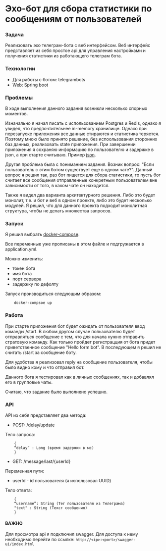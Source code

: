 # Эхо-бот для сбора статистики по сообщениям от пользователей

### Задача
Реализовать эхо телеграм-бота с веб интерфейсом. 
Веб интерфейс представляет из себя простое api для управления настройками 
и получения статистики из работающего телеграм бота.

### Технологии
* Для работы с ботом: telegrambots
* Web: Spring boot

### Проблемы
В ходе выполнения данного задания возникли несколько спорных 
моментов. 

Изначально я начал писать с использованием Postgres и Redis, 
однако я увидел, что предпочтительнее in-memory хранилище. 
Однако при перезапуске приложения все данные стираются и 
статистика теряется. Поэтому мною было принято решение, без
испоользования сторонних баз данных, 
реализовать state приложения. При завершении 
приложения я сохраняю информацию по пользователю и задержке
в json, а при старте считываю. Пример [json](state/state.json).


Другая проблема была с пониманием задания. Возник вопрос: 
"Если пользователь с этим ботом существует еще в одном чате?".
Данный вопрос я решил так, раз бот пишется для сбора статистики, 
то пусть бот считает все сообщения отправленные конкретным
пользователем вне зависимости от того, в каком чате он находится.


Также я видел два варианта архитектурного решения. Либо это будет
монолит, т.е. и бот и веб в одном проекте, либо это будет 
несколько модулей. Я решил, что для данного проекта подходит
монолитная структура, чтобы не делать множества запросов.


### Запуск

Я решил выбрать [docker-compose](docker-compose.yml). 

Все переменные уже прописаны в этом файле и подгружается в 
application.yml.

Можно изменить:
* токен бота
* имя бота 
* порт сервера
* задержку по дефолту

Запуск производиться следующим образом:
```
    docker-compsoe up
```


### Работа
При старте приложения бот будет ожидать от пользователя 
ввод команды /start. В любом другом случае пользователю будет
отправляться сообщение с тем, что для начала нужно отправить
стратовую команду. Как только пройдет регистрацция от бота
придет приветственное сообщение "Hello form bot". 
В последующем я решил не считать /start 
за сообщение боту.

Для удобства я реализовал reply на сообщение пользователя, 
чтобы было видно кому и что отправил бот. 

Данного бота я тестировал как в личных сообщениях, так и 
добавлял его в групповые чаты.

Считаю, что задание было выполнено успешно. 

### API 

API из себя представляет два метода: 
* POST: /delay/update

Тело запроса: 
```
    {
	“delay” : Long (время задержки в мс)
    }
```

* GET: /message/last/{userId}

Переменная пути: 
- userId - id пользователя (я использовал UUID)

Тело ответа:
```
    {
	“username”: String (Тег пользователя из Телеграма)
	"text" : String (Текст сообщения)
    }
```


#### ВАЖНО 

Для просмотра api я подключил swagger. Для доступа к нему 
необходимо перейти по ссылке: `http://<ip>:<port>/swagger-ui/index.html`

